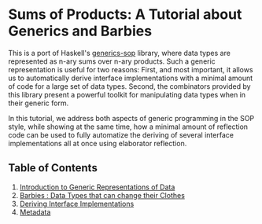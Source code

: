 # Sums of Products: A Tutorial about Generics and Barbies

This is a port of Haskell's [generics-sop](https://github.com/well-typed/generics-sop)
library, where data types are represented as n-ary sums over n-ary products.
Such a generic representation is useful for two reasons: First, and most important,
it allows us to automatically derive interface implementations with a
minimal amount of code for a large set of data types. Second, the combinators
provided by this library present a powerful toolkit
for manipulating data types when in their generic form.

In this tutorial, we address both aspects of generic programming
in the SOP style, while showing at the same time, how a minimal
amount of reflection code can be used to fully automatize the deriving
of several interface implementations all at once
using elaborator reflection.

## Table of Contents

1. [Introduction to Generic Representations of Data](Intro.md)
2. [Barbies : Data Types that can change their Clothes](Barbies.md)
3. [Deriving Interface Implementations](Deriving.md)
4. [Metadata](Metadata.md)

